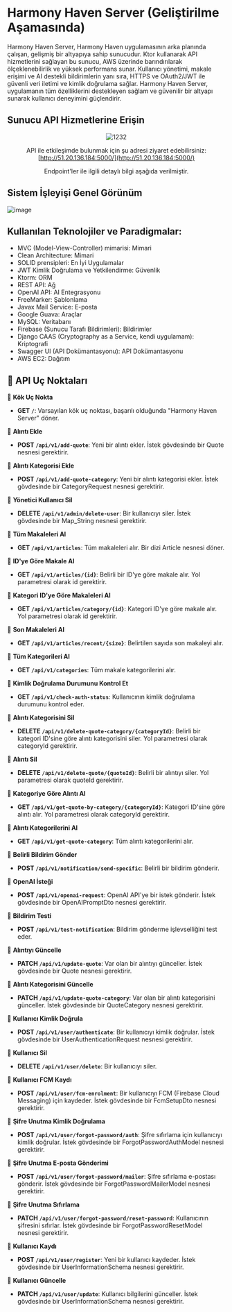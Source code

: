 # **Harmony Haven Server (Geliştirilme Aşamasında)**

Harmony Haven Server, Harmony Haven uygulamasının arka planında çalışan, gelişmiş bir altyapıya sahip sunucudur. Ktor kullanarak API hizmetlerini sağlayan bu sunucu, AWS üzerinde barındırılarak ölçeklenebilirlik ve yüksek performans sunar. Kullanıcı yönetimi, makale erişimi ve AI destekli bildirimlerin yanı sıra, HTTPS ve OAuth2/JWT ile güvenli veri iletimi ve kimlik doğrulama sağlar. Harmony Haven Server, uygulamanın tüm özelliklerini destekleyen sağlam ve güvenilir bir altyapı sunarak kullanıcı deneyimini güçlendirir.

## Sunucu API Hizmetlerine Erişin 



<div align="center">

![1232](https://github.com/user-attachments/assets/cc10eb17-3ccf-4365-a066-c21a341975db)

API ile etkileşimde bulunmak için şu adresi ziyaret edebilirsiniz: [http://51.20.136.184:5000/](http://51.20.136.184:5000/)

Endpoint'ler ile ilgili detaylı bilgi aşağıda verilmiştir.

</div>


## Sistem İşleyişi Genel Görünüm

![image](https://github.com/erdemserhat/HarmonyHavenAndroidClient/assets/116950260/b02ad5f5-0154-48bf-a813-33b750f34397)


## Kullanılan Teknolojiler ve Paradigmalar:

- MVC (Model-View-Controller) mimarisi: Mimari
- Clean Architecture: Mimari
- SOLID prensipleri: En İyi Uygulamalar
- JWT Kimlik Doğrulama ve Yetkilendirme: Güvenlik
- Ktorm: ORM
- REST API: Ağ
- OpenAI API: AI Entegrasyonu
- FreeMarker: Şablonlama
- Javax Mail Service: E-posta
- Google Guava: Araçlar
- MySQL: Veritabanı
- Firebase (Sunucu Tarafı Bildirimleri): Bildirimler
- Django CAAS (Cryptography as a Service, kendi uygulamam): Kriptografi
- Swagger UI (API Dokümantasyonu): API Dokümantasyonu
- AWS EC2: Dağıtım

## 📡 **API** Uç Noktaları

📌 **Kök Uç Nokta**
- **GET `/`**: Varsayılan kök uç noktası, başarılı olduğunda "Harmony Haven Server" döner.

📌 **Alıntı Ekle**
- **POST `/api/v1/add-quote`**: Yeni bir alıntı ekler. İstek gövdesinde bir Quote nesnesi gerektirir.

📌 **Alıntı Kategorisi Ekle**
- **POST `/api/v1/add-quote-category`**: Yeni bir alıntı kategorisi ekler. İstek gövdesinde bir CategoryRequest nesnesi gerektirir.

📌 **Yönetici Kullanıcı Sil**
- **DELETE `/api/v1/admin/delete-user`**: Bir kullanıcıyı siler. İstek gövdesinde bir Map_String nesnesi gerektirir.

📌 **Tüm Makaleleri Al**
- **GET `/api/v1/articles`**: Tüm makaleleri alır. Bir dizi Article nesnesi döner.

📌 **ID'ye Göre Makale Al**
- **GET `/api/v1/articles/{id}`**: Belirli bir ID'ye göre makale alır. Yol parametresi olarak id gerektirir.

📌 **Kategori ID'ye Göre Makaleleri Al**
- **GET `/api/v1/articles/category/{id}`**: Kategori ID'ye göre makale alır. Yol parametresi olarak id gerektirir.

📌 **Son Makaleleri Al**
- **GET `/api/v1/articles/recent/{size}`**: Belirtilen sayıda son makaleyi alır.

📌 **Tüm Kategorileri Al**
- **GET `/api/v1/categories`**: Tüm makale kategorilerini alır.

📌 **Kimlik Doğrulama Durumunu Kontrol Et**
- **GET `/api/v1/check-auth-status`**: Kullanıcının kimlik doğrulama durumunu kontrol eder.

📌 **Alıntı Kategorisini Sil**
- **DELETE `/api/v1/delete-quote-category/{categoryId}`**: Belirli bir kategori ID'sine göre alıntı kategorisini siler. Yol parametresi olarak categoryId gerektirir.

📌 **Alıntı Sil**
- **DELETE `/api/v1/delete-quote/{quoteId}`**: Belirli bir alıntıyı siler. Yol parametresi olarak quoteId gerektirir.

📌 **Kategoriye Göre Alıntı Al**
- **GET `/api/v1/get-quote-by-category/{categoryId}`**: Kategori ID'sine göre alıntı alır. Yol parametresi olarak categoryId gerektirir.

📌 **Alıntı Kategorilerini Al**
- **GET `/api/v1/get-quote-category`**: Tüm alıntı kategorilerini alır.

📌 **Belirli Bildirim Gönder**
- **POST `/api/v1/notification/send-specific`**: Belirli bir bildirim gönderir.

📌 **OpenAI İsteği**
- **POST `/api/v1/openai-request`**: OpenAI API'ye bir istek gönderir. İstek gövdesinde bir OpenAIPromptDto nesnesi gerektirir.

📌 **Bildirim Testi**
- **POST `/api/v1/test-notification`**: Bildirim gönderme işlevselliğini test eder.

📌 **Alıntıyı Güncelle**
- **PATCH `/api/v1/update-quote`**: Var olan bir alıntıyı günceller. İstek gövdesinde bir Quote nesnesi gerektirir.

📌 **Alıntı Kategorisini Güncelle**
- **PATCH `/api/v1/update-quote-category`**: Var olan bir alıntı kategorisini günceller. İstek gövdesinde bir QuoteCategory nesnesi gerektirir.

📌 **Kullanıcı Kimlik Doğrula**
- **POST `/api/v1/user/authenticate`**: Bir kullanıcıyı kimlik doğrular. İstek gövdesinde bir UserAuthenticationRequest nesnesi gerektirir.

📌 **Kullanıcı Sil**
- **DELETE `/api/v1/user/delete`**: Bir kullanıcıyı siler.

📌 **Kullanıcı FCM Kaydı**
- **POST `/api/v1/user/fcm-enrolment`**: Bir kullanıcıyı FCM (Firebase Cloud Messaging) için kaydeder. İstek gövdesinde bir FcmSetupDto nesnesi gerektirir.

📌 **Şifre Unutma Kimlik Doğrulama**
- **POST `/api/v1/user/forgot-password/auth`**: Şifre sıfırlama için kullanıcıyı kimlik doğrular. İstek gövdesinde bir ForgotPasswordAuthModel nesnesi gerektirir.

📌 **Şifre Unutma E-posta Gönderimi**
- **POST `/api/v1/user/forgot-password/mailer`**: Şifre sıfırlama e-postası gönderir. İstek gövdesinde bir ForgotPasswordMailerModel nesnesi gerektirir.

📌 **Şifre Unutma Sıfırlama**
- **PATCH `/api/v1/user/forgot-password/reset-password`**: Kullanıcının şifresini sıfırlar. İstek gövdesinde bir ForgotPasswordResetModel nesnesi gerektirir.

📌 **Kullanıcı Kaydı**
- **POST `/api/v1/user/register`**: Yeni bir kullanıcı kaydeder. İstek gövdesinde bir UserInformationSchema nesnesi gerektirir.

📌 **Kullanıcı Güncelle**
- **PATCH `/api/v1/user/update`**: Kullanıcı bilgilerini günceller. İstek gövdesinde bir UserInformationSchema nesnesi gerektirir.
